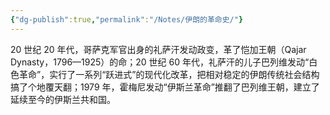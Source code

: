 ```yaml
---
{"dg-publish":true,"permalink":"/Notes/伊朗的革命史/"}
---
```



20 世纪 20 年代，哥萨克军官出身的礼萨汗发动政变，革了恺加王朝（Qajar Dynasty，1796—1925）的命；20 世纪 60 年代，礼萨汗的儿子巴列维发动“白色革命”，实行了一系列“跃进式”的现代化改革，把相对稳定的伊朗传统社会结构搞了个地覆天翻；1979 年，霍梅尼发动“伊斯兰革命”推翻了巴列维王朝，建立了延续至今的伊斯兰共和国。
